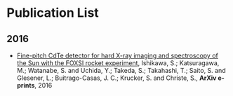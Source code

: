 Publication List
================
2016
----
*  [Fine-pitch CdTe detector for hard X-ray imaging and spectroscopy of the Sun with the FOXSI rocket experiment](http://adsabs.harvard.edu/abs/2016arXiv160603887I), Ishikawa, S.; Katsuragawa, M.; Watanabe, S. and
Uchida, Y.; Takeda, S.; Takahashi, T.; Saito, S. and
Glesener, L.; Buitrago-Casas, J. C.; Krucker, S. and
Christe, S., **ArXiv e-prints**, 2016
